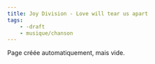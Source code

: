 ```yaml
---
title: Joy Division - Love will tear us apart
tags:
    - -draft
    - musique/chanson
---
```


Page créée automatiquement, mais vide.
